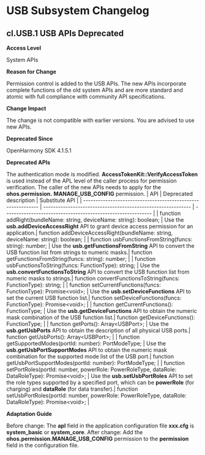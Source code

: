 # USB Subsystem Changelog

## cl.USB.1 USB APIs Deprecated

**Access Level**

System APIs

**Reason for Change**

Permission control is added to the USB APIs. The new APIs incorporate complete functions of the old system APIs and are more standard and atomic with full compliance with community API specifications.

**Change Impact**

The change is not compatible with earlier versions. You are advised to use new APIs.

**Deprecated Since**

OpenHarmony SDK 4.1.5.1

**Deprecated APIs**

The authentication mode is modified. **AccessTokenKit::VerifyAccessToken** is used instead of the APL level of the caller process for permission verification. The caller of the new APIs needs to apply for the **ohos.permission.** **MANAGE_USB_CONFIG** permission.
| API                                                    | Deprecated description                                                    | Substitute API                                                    |
| ------------------------------------------------------------ | ------------------------------------------------------------ | ------------------------------------------------------------ |
| function addRight(bundleName: string, deviceName: string): boolean; | Use the **usb.addDeviceAccessRight** API to grant device access permission for an application.| function addDeviceAccessRight(bundleName: string, deviceName: string): boolean; |
| function usbFunctionsFromString(funcs: string): number; | Use the **usb.getFunctionsFromString** API to convert the USB function list from strings to numeric masks.| function getFunctionsFromString(funcs: string): number; |
| function usbFunctionsToString(funcs: FunctionType): string; | Use the **usb.convertFunctionsToString** API to convert the USB function list from numeric masks to strings.| function convertFunctionsToString(funcs: FunctionType): string; |
| function setCurrentFunctions(funcs: FunctionType): Promise&lt;void&gt;; | Use the **usb.setDeviceFunctions** API to set the current USB function list.| function setDeviceFunctions(funcs: FunctionType): Promise&lt;void&gt;; |
| function getCurrentFunctions(): FunctionType; | Use the **usb.getDeviceFunctions** API to obtain the numeric mask combination of the USB function list.| function getDeviceFunctions(): FunctionType; |
| function getPorts(): Array&lt;USBPort&gt;; | Use the **usb.getUsbPorts** API to obtain the description of all physical USB ports.| function getUsbPorts(): Array&lt;USBPort&gt;; |
| function getSupportedModes(portId: number): PortModeType; | Use the **usb.getUsbPortSupportModes** API to obtain the numeric mask combination for the supported mode list of the USB port.| function getUsbPortSupportModes(portId: number): PortModeType; |
| function setPortRoles(portId: number, powerRole: PowerRoleType, dataRole: DataRoleType): Promise&lt;void&gt;; | Use the **usb.setUsbPortRoles** API to set the role types supported by a specified port, which can be **powerRole** (for charging) and **dataRole** (for data transfer).| function setUsbPortRoles(portId: number, powerRole: PowerRoleType, dataRole: DataRoleType): Promise&lt;void&gt;; |

**Adaptation Guide**

Before change:
The **apl** field in the application configuration file **xxx.cfg** is **system_basic** or **system_core**.
After change:
Add the **ohos.permission.MANAGE_USB_CONFIG** permission to the **permission** field in the configuration file.
